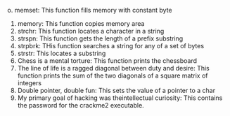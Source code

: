 o. memset: This function fills memory with constant byte
1. memory: This function copies memory area
2. strchr: This function locates a character in a string
3. strspn: This function gets the length of a prefix substring
4. strpbrk: THis function searches a string for any of a set of bytes
5. strstr: This locates a substring
6. Chess is a mental torture: This function prints the chessboard
7. The line of life is a ragged diagonal between duty and desire: This function prints the sum of the two diagonals of a square matrix of integers
8. Double pointer, double fun: This sets the value of a pointer to a char
9. My primary goal of hacking was theintellectual curiosity: This contains the password for the crackme2 executable.
